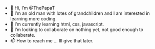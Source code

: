 - 👋 Hi, I’m @ThePapaT
- 👀 I’m an old man with lotes of grandchildren and I am interested in learning more coding.
- 🌱 I’m currently learning html, css, javascript.
- 💞️ I’m looking to collaborate on nothing yet, not good enough to collaberate.
- 📫 How to reach me ... Ill give that later.

<!---
ThePapaT/ThePapaT is a ✨ special ✨ repository because its `README.md` (this file) appears on your GitHub profile.
You can click the Preview link to take a look at your changes.
--->
